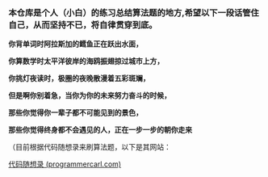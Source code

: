 
### 本仓库是个人（小白）的练习总结算法题的地方,希望以下一段话管住自己，从而坚持不已，将自律贯穿到底。

**你背单词时阿拉斯加的鳕鱼正在跃出水面，**  

**你算数学时太平洋彼岸的海鸥振翅掠过城市上方，**  

**你挑灯夜读时，极圈的夜晚散漫着五彩斑斓，**

**但是啊你别着急，当你为你的未来努力奋斗的时候，**  

**那些你觉得你一辈子都不可能见到的景色，**  

**那些你觉得终身都不会遇见的人，正在一步一步的朝你走来**  



（目前根据代码随想录来刷算法题，以下是其网站：

  [代码随想录 (programmercarl.com)](https://www.programmercarl.com/)
